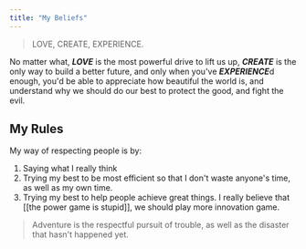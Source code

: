 ```yaml
---
title: "My Beliefs"
---
```


> LOVE, CREATE, EXPERIENCE.

No matter what, ***LOVE*** is the most powerful drive to lift us up, ***CREATE*** is the only way to build a better future, and only when you've ***EXPERIENCE***d enough, you'd be able to appreciate how beautiful the world is, and understand why we should do our best to protect the good, and fight the evil.

## My Rules

My way of respecting people is by:

1. Saying what I really think
2. Trying my best to be most efficient so that I don't waste anyone's time, as well as my own time.
3. Trying my best to help people achieve great things. I really believe that [[the power game is stupid]], we should play more innovation game.

> Adventure is the respectful pursuit of trouble, as well as the disaster that hasn't happened yet.
